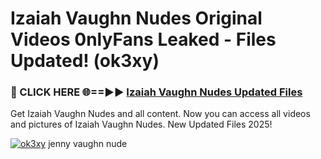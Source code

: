 # Izaiah Vaughn Nudes Original Videos 0nlyFans Leaked - Files Updated! (ok3xy)

<h3>🔴 CLICK HERE 🌐==►► <a href="https://tinyurl.com/yc6ubb5a" rel="nofollow">Izaiah Vaughn Nudes Updated Files</a></h3>

Get Izaiah Vaughn Nudes and all content. Now you can access all videos and pictures of Izaiah Vaughn Nudes. New Updated Files 2025!

[![ok3xy](https://i.imgur.com/7eu0CRL.gif)](https://tinyurl.com/yc6ubb5a)
jenny vaughn nude